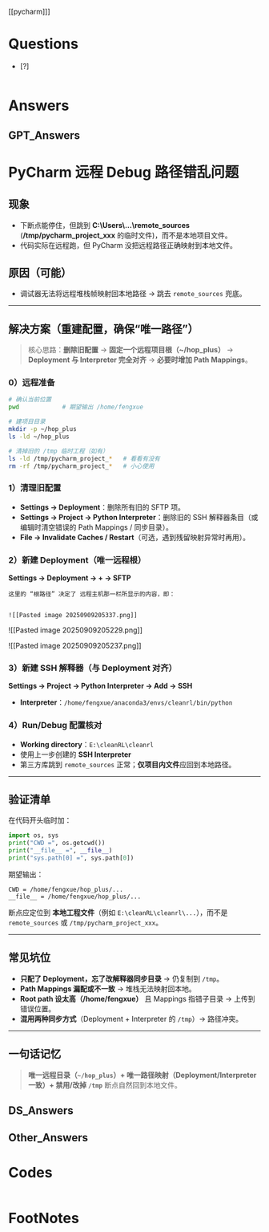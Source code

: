 [[pycharm]]]

# Questions

- [?] 

```python

```

# Answers

## GPT_Answers

# PyCharm 远程 Debug 路径错乱问题

## 现象

* 下断点能停住，但跳到 **C:\Users\…\remote\_sources**  (**/tmp/pycharm\_project\_xxx** 的临时文件)，而不是本地项目文件。
* 代码实际在远程跑，但 PyCharm 没把远程路径正确映射到本地文件。

## 原因（可能）

* 调试器无法将远程堆栈帧映射回本地路径 → 跳去 `remote_sources` 兜底。

---

## 解决方案（重建配置，确保“唯一路径”）

> 核心思路：**删除旧配置** → **固定一个远程项目根（\~/hop\_plus）** → **Deployment 与 Interpreter 完全对齐** → **必要时增加 Path Mappings**。

### 0）远程准备

```bash
# 确认当前位置
pwd            # 期望输出 /home/fengxue

# 建项目目录
mkdir -p ~/hop_plus
ls -ld ~/hop_plus

# 清掉旧的 /tmp 临时工程（如有）
ls -ld /tmp/pycharm_project_*   # 看看有没有
rm -rf /tmp/pycharm_project_*   # 小心使用
```

### 1）清理旧配置

* **Settings → Deployment**：删除所有旧的 SFTP 项。
* **Settings → Project → Python Interpreter**：删除旧的 SSH 解释器条目（或编辑时清空错误的 Path Mappings / 同步目录）。
* **File → Invalidate Caches / Restart**（可选，遇到残留映射异常时再用）。

### 2）新建 Deployment（唯一远程根）

**Settings → Deployment → + → SFTP**

```ad-tip
这里的 “根路径” 决定了 远程主机那一栏所显示的内容，即：


![[Pasted image 20250909205337.png]]
```


![[Pasted image 20250909205229.png]]

![[Pasted image 20250909205237.png]]

### 3）新建 SSH 解释器（与 Deployment 对齐）

**Settings → Project → Python Interpreter → Add → SSH**

* **Interpreter**：`/home/fengxue/anaconda3/envs/cleanrl/bin/python`




### 4）Run/Debug 配置核对

* **Working directory**：`E:\cleanRL\cleanrl`
* 使用上一步创建的 **SSH Interpreter**
* 第三方库跳到 `remote_sources` 正常；**仅项目内文件**应回到本地路径。

---

## 验证清单

在代码开头临时加：

```python
import os, sys
print("CWD =", os.getcwd())
print("__file__ =", __file__)
print("sys.path[0] =", sys.path[0])
```

期望输出：

```
CWD = /home/fengxue/hop_plus/...
__file__ = /home/fengxue/hop_plus/...
```

断点应定位到 **本地工程文件**（例如 `E:\cleanRL\cleanrl\...`），而不是 `remote_sources` 或 `/tmp/pycharm_project_xxx`。

---

## 常见坑位

* **只配了 Deployment，忘了改解释器同步目录** → 仍复制到 `/tmp`。
* **Path Mappings 漏配或不一致** → 堆栈无法映射回本地。
* **Root path 设太高（/home/fengxue）** 且 Mappings 指错子目录 → 上传到错误位置。
* **混用两种同步方式**（Deployment + Interpreter 的 `/tmp`）→ 路径冲突。

---

## 一句话记忆

> **唯一远程目录（`~/hop_plus`）+ 唯一路径映射（Deployment/Interpreter一致）+ 禁用/改掉 `/tmp`**
> 断点自然回到本地文件。


## DS_Answers


## Other_Answers


# Codes

```python

```


# FootNotes
